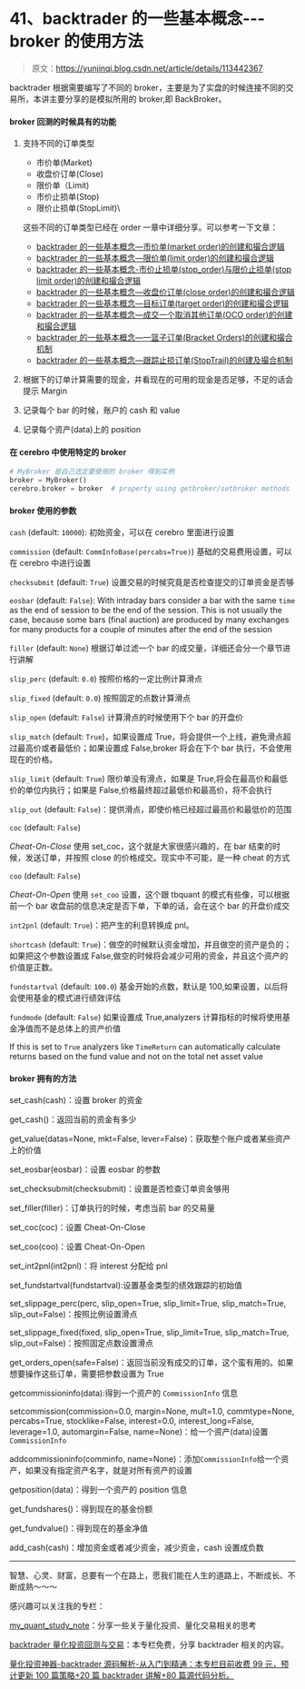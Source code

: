 # 41、backtrader 的一些基本概念---broker 的使用方法

> 原文：<https://yunjinqi.blog.csdn.net/article/details/113442367>

backtrader 根据需要编写了不同的 broker，主要是为了实盘的时候连接不同的交易所，本讲主要分享的是模拟所用的 broker,即 BackBroker。

#### broker 回测的时候具有的功能

1.  支持不同的订单类型

    *   市价单(Market)
    *   收盘价订单(Close)
    *   限价单（Limit)
    *   市价止损单(Stop)
    *   限价止损单(StopLimit)\

    这些不同的订单类型已经在 order 一章中详细分享。可以参考一下文章：

    *   [backtrader 的一些基本概念—市价单(market order)的创建和撮合逻辑](https://yunjinqi.blog.csdn.net/article/details/111600964)
    *   [backtrader 的一些基本概念—限价单(limit order)的创建和撮合逻辑](https://yunjinqi.blog.csdn.net/article/details/111725384)
    *   [backtrader 的一些基本概念-市价止损单(stop_order)与限价止损单(stop limit order)的创建和撮合逻辑](https://yunjinqi.blog.csdn.net/article/details/111754369)
    *   [backtrader 的一些基本概念—收盘价订单(close order)的创建和撮合逻辑](https://yunjinqi.blog.csdn.net/article/details/111777437)
    *   [backtrader 的一些基本概念—目标订单(target order)的创建和撮合逻辑](https://yunjinqi.blog.csdn.net/article/details/111826200)
    *   [backtrader 的一些基本概念—成交一个取消其他订单(OCO order)的创建和撮合逻辑](https://yunjinqi.blog.csdn.net/article/details/111827291)
    *   [backtrader 的一些基本概念—一篮子订单(Bracket Orders)的创建和撮合机制](https://yunjinqi.blog.csdn.net/article/details/112155378)
    *   [backtrader 的一些基本概念—跟踪止损订单(StopTrail)的创建及撮合机制](https://yunjinqi.blog.csdn.net/article/details/112160207)
2.  根据下的订单计算需要的现金，并看现在的可用的现金是否足够，不足的话会提示 Margin

3.  记录每个 bar 的时候，账户的 cash 和 value

4.  记录每个资产(data)上的 position

#### 在 cerebro 中使用特定的 broker

```py
# MyBroker 是自己选定要使用的 broker 得到实例
broker = MyBroker()
cerebro.broker = broker  # property using getbroker/setbroker methods 
```

#### broker 使用的参数

`cash` (default: `10000`): 初始资金，可以在 cerebro 里面进行设置

`commission` (default: `CommInfoBase(percabs=True)`) 基础的交易费用设置，可以在 cerebro 中进行设置

`checksubmit` (default: `True`) 设置交易的时候究竟是否检查提交的订单资金是否够

`eosbar` (default: `False`): With intraday bars consider a bar with the same `time` as the end of session to be the end of the session. This is not usually the case, because some bars (final auction) are produced by many exchanges for many products for a couple of minutes after the end of the session

`filler` (default: `None`) 根据订单过滤一个 bar 的成交量，详细还会分一个章节进行讲解

`slip_perc` (default: `0.0`) 按照价格的一定比例计算滑点

`slip_fixed` (default: `0.0`) 按照固定的点数计算滑点

`slip_open` (default: `False`) 计算滑点的时候使用下个 bar 的开盘价

`slip_match` (default: `True`)，如果设置成 True，将会提供一个上线，避免滑点超过最高价或者最低价；如果设置成 False,broker 将会在下个 bar 执行，不会使用现在的价格。

`slip_limit` (default: `True`) 限价单没有滑点，如果是 True,将会在最高价和最低价的单位内执行；如果是 False,价格最终超过最低价和最高价，将不会执行

`slip_out` (default: `False`)：提供滑点，即使价格已经超过最高价和最低价的范围

`coc` (default: `False`)

*Cheat-On-Close* 使用 set_coc，这个就是大家很感兴趣的，在 bar 结束的时候，发送订单，并按照 close 的价格成交。现实中不可能，是一种 cheat 的方式

`coo` (default: `False`)

*Cheat-On-Open* 使用 `set_coo` 设置，这个跟 tbquant 的模式有些像，可以根据前一个 bar 收盘前的信息决定是否下单，下单的话，会在这个 bar 的开盘价成交

`int2pnl` (default: `True`)：把产生的利息转换成 pnl。

`shortcash` (default: `True`)：做空的时候默认资金增加，并且做空的资产是负的；如果把这个参数设置成 False,做空的时候将会减少可用的资金，并且这个资产的价值是正数。

`fundstartval` (default: `100.0`) 基金开始的点数，默认是 100,如果设置，以后将会使用基金的模式进行绩效评估

`fundmode` (default: `False`) 如果设置成 True,analyzers 计算指标的时候将使用基金净值而不是总体上的资产价值

If this is set to `True` analyzers like `TimeReturn` can automatically calculate returns based on the fund value and not on the total net asset value

#### broker 拥有的方法

set_cash(cash)：设置 broker 的资金

get_cash()：返回当前的资金有多少

get_value(datas=None, mkt=False, lever=False)：获取整个账户或者某些资产上的价值

set_eosbar(eosbar)：设置 eosbar 的参数

set_checksubmit(checksubmit)：设置是否检查订单资金够用

set_filler(filler)：订单执行的时候，考虑当前 bar 的交易量

set_coc(coc)：设置 Cheat-On-Close

set_coo(coo)：设置 Cheat-On-Open

set_int2pnl(int2pnl)：将 interest 分配给 pnl

set_fundstartval(fundstartval):设置基金类型的绩效跟踪的初始值

set_slippage_perc(perc, slip_open=True, slip_limit=True, slip_match=True, slip_out=False)：按照比例设置滑点

set_slippage_fixed(fixed, slip_open=True, slip_limit=True, slip_match=True, slip_out=False)：按照固定点数设置滑点

get_orders_open(safe=False)：返回当前没有成交的订单，这个蛮有用的。如果想要操作这些订单，需要把参数设置为 True

getcommissioninfo(data):得到一个资产的 `CommissionInfo` 信息

setcommission(commission=0.0, margin=None, mult=1.0, commtype=None, percabs=True, stocklike=False, interest=0.0, interest_long=False, leverage=1.0, automargin=False, name=None)：给一个资产(data)设置`CommissionInfo`

addcommissioninfo(comminfo, name=None)：添加`CommissionInfo`给一个资产，如果没有指定资产名字，就是对所有资产的设置

getposition(data)：得到一个资产的 position 信息

get_fundshares()：得到现在的基金份额

get_fundvalue()：得到现在的基金净值

add_cash(cash)：增加资金或者减少资金，减少资金，cash 设置成负数

* * *

智慧、心灵、财富，总要有一个在路上，愿我们能在人生的道路上，不断成长、不断成熟～～～

感兴趣可以关注我的专栏：

[my_quant_study_note](https://www.zhihu.com/column/quant-study)：分享一些关于量化投资、量化交易相关的思考

[backtrader 量化投资回测与交易](https://zhuanlan.zhihu.com/c_1189276087837011968)：本专栏免费，分享 backtrader 相关的内容。

[量化投资神器-backtrader 源码解析-从入门到精通：本专栏目前收费 99 元，预计更新 100 篇策略+20 篇 backtrader 讲解+80 篇源代码分析。](https://link.zhihu.com/?target=https%3A//yunjinqi.blog.csdn.net/article/details/107594251)